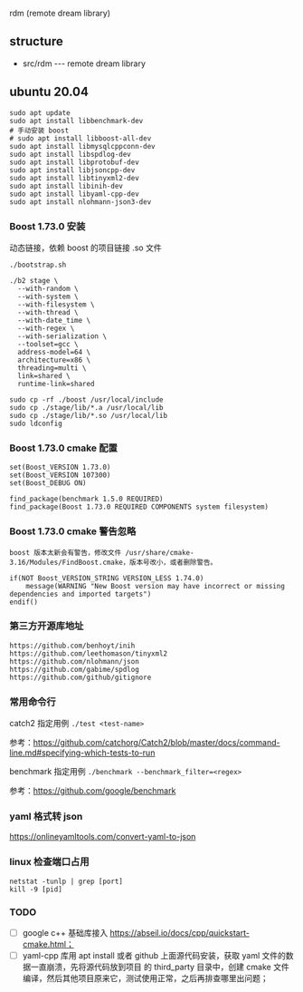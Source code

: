 rdm (remote dream library)

## structure

- src/rdm --- remote dream library

## ubuntu 20.04

```shell
sudo apt update
sudo apt install libbenchmark-dev
# 手动安装 boost
# sudo apt install libboost-all-dev
sudo apt install libmysqlcppconn-dev
sudo apt install libspdlog-dev
sudo apt install libprotobuf-dev
sudo apt install libjsoncpp-dev
sudo apt install libtinyxml2-dev
sudo apt install libinih-dev
sudo apt install libyaml-cpp-dev
sudo apt install nlohmann-json3-dev
```

### Boost 1.73.0 安装

动态链接，依赖 boost 的项目链接 .so 文件

```
./bootstrap.sh

./b2 stage \
  --with-random \
  --with-system \
  --with-filesystem \
  --with-thread \
  --with-date_time \
  --with-regex \
  --with-serialization \
  --toolset=gcc \
  address-model=64 \
  architecture=x86 \
  threading=multi \
  link=shared \
  runtime-link=shared 
 
sudo cp -rf ./boost /usr/local/include
sudo cp ./stage/lib/*.a /usr/local/lib
sudo cp ./stage/lib/*.so /usr/local/lib
sudo ldconfig
```

### Boost 1.73.0 cmake 配置

```
set(Boost_VERSION 1.73.0)
set(Boost_VERSION 107300)
set(Boost_DEBUG ON)

find_package(benchmark 1.5.0 REQUIRED)
find_package(Boost 1.73.0 REQUIRED COMPONENTS system filesystem)
```

### Boost 1.73.0 cmake 警告忽略

```
boost 版本太新会有警告，修改文件 /usr/share/cmake-3.16/Modules/FindBoost.cmake，版本号改小，或者删除警告。

if(NOT Boost_VERSION_STRING VERSION_LESS 1.74.0)
    message(WARNING "New Boost version may have incorrect or missing dependencies and imported targets")
endif()
```

### 第三方开源库地址

```
https://github.com/benhoyt/inih
https://github.com/leethomason/tinyxml2
https://github.com/nlohmann/json
https://github.com/gabime/spdlog
https://github.com/github/gitignore
```

### 常用命令行

catch2 指定用例 `./test <test-name>`

参考：https://github.com/catchorg/Catch2/blob/master/docs/command-line.md#specifying-which-tests-to-run

benchmark 指定用例 `./benchmark --benchmark_filter=<regex>`

参考：https://github.com/google/benchmark

### yaml 格式转 json

https://onlineyamltools.com/convert-yaml-to-json

### linux 检查端口占用

```shell
netstat -tunlp | grep [port]
kill -9 [pid]
```

### TODO

- [ ] google c++ 基础库接入 https://abseil.io/docs/cpp/quickstart-cmake.html；
- [ ] yaml-cpp 库用 apt install 或者 github 上面源代码安装，获取 yaml 文件的数据一直崩溃，先将源代码放到项目
        的 third_party 目录中，创建 cmake 文件编译，然后其他项目原来它，测试使用正常，之后再排查哪里出问题；